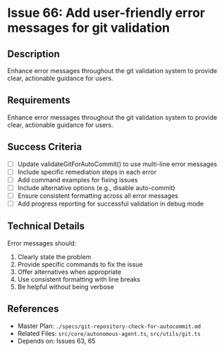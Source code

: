 # Issue 66: Add user-friendly error messages for git validation

## Description
Enhance error messages throughout the git validation system to provide clear, actionable guidance for users.

## Requirements

Enhance error messages throughout the git validation system to provide clear, actionable guidance for users.

## Success Criteria
- [ ] Update validateGitForAutoCommit() to use multi-line error messages
- [ ] Include specific remediation steps in each error
- [ ] Add command examples for fixing issues
- [ ] Include alternative options (e.g., disable auto-commit)
- [ ] Ensure consistent formatting across all error messages
- [ ] Add progress reporting for successful validation in debug mode

## Technical Details
Error messages should:
1. Clearly state the problem
2. Provide specific commands to fix the issue
3. Offer alternatives when appropriate
4. Use consistent formatting with line breaks
5. Be helpful without being verbose

## References
- Master Plan: `./specs/git-repository-check-for-autocommit.md`
- Related Files: `src/core/autonomous-agent.ts`, `src/utils/git.ts`
- Depends on: Issues 63, 65
